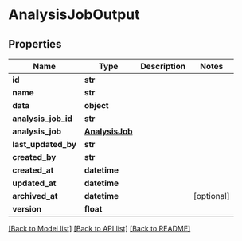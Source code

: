# AnalysisJobOutput

## Properties
Name | Type | Description | Notes
------------ | ------------- | ------------- | -------------
**id** | **str** |  | 
**name** | **str** |  | 
**data** | **object** |  | 
**analysis_job_id** | **str** |  | 
**analysis_job** | [**AnalysisJob**](AnalysisJob.md) |  | 
**last_updated_by** | **str** |  | 
**created_by** | **str** |  | 
**created_at** | **datetime** |  | 
**updated_at** | **datetime** |  | 
**archived_at** | **datetime** |  | [optional] 
**version** | **float** |  | 

[[Back to Model list]](../README.md#documentation-for-models) [[Back to API list]](../README.md#documentation-for-api-endpoints) [[Back to README]](../README.md)

